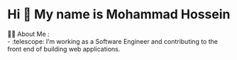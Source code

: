 <div id="header" >
  <h1>  Hi 👋 My name is Mohammad Hossein </h1>
</div>
 🧑‍💻 About Me :
<div>
  - :telescope:  I’m working as a Software Engineer and contributing to the front end of building web applications.
  
</div>

<!--
**mohammad-pro/mohammad-pro** is a ✨ _special_ ✨ repository because its `README.md` (this file) appears on your GitHub profile.

Here are some ideas to get you started:

- 🔭 I’m currently working on ...
- 🌱 I’m currently learning ...
- 👯 I’m looking to collaborate on ...
- 🤔 I’m looking for help with ...
- 💬 Ask me about ...
- 📫 How to reach me: ...
- 😄 Pronouns: ...
- ⚡ Fun fact: ...
-->

